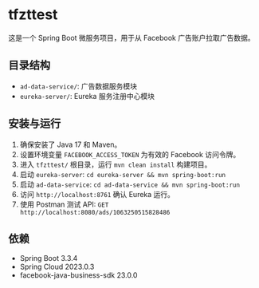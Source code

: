 # tfzttest

这是一个 Spring Boot 微服务项目，用于从 Facebook 广告账户拉取广告数据。

## 目录结构
- `ad-data-service/`: 广告数据服务模块
- `eureka-server/`: Eureka 服务注册中心模块

## 安装与运行
1. 确保安装了 Java 17 和 Maven。
2. 设置环境变量 `FACEBOOK_ACCESS_TOKEN` 为有效的 Facebook 访问令牌。
3. 进入 `tfzttest/` 根目录，运行 `mvn clean install` 构建项目。
4. 启动 `eureka-server`: `cd eureka-server && mvn spring-boot:run`
5. 启动 `ad-data-service`: `cd ad-data-service && mvn spring-boot:run`
6. 访问 `http://localhost:8761` 确认 Eureka 运行。
7. 使用 Postman 测试 API: `GET http://localhost:8080/ads/1063250515828486`

## 依赖
- Spring Boot 3.3.4
- Spring Cloud 2023.0.3
- facebook-java-business-sdk 23.0.0